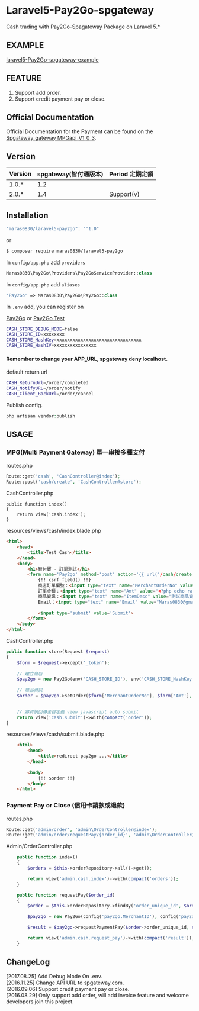 # Laravel5-Pay2Go-spgateway

Cash trading with Pay2Go-Spagateway Package on Laravel 5.*

## EXAMPLE
[laravel5-Pay2Go-spgateway-example](https://github.com/Maras0830/laravel5-Pay2Go-spgateway-example)

## FEATURE
1. Support add order.
2. Support credit payment pay or close.

## Official Documentation

Official Documentation for the Payment can be found on the [Spgateway_gateway MPGapi_V1_0_3](https://www.spgateway.com/dw_files/info_api/spgateway_gateway_MPGapi_V1_0_3.pdf).

## Version

Version | spgateway(智付通版本) | Period 定期定額
------- | -------------------  | --------------
1.0.* | 1.2 |
2.0.* | 1.4 | Support(v)

## Installation

```bash
"maras0830/laravel5-pay2go": "^1.0"
```

or

```bash
$ composer require maras0830/laravel5-pay2go
```

In ```config/app.php``` add ```providers```
```php
Maras0830\Pay2Go\Providers\Pay2GoServiceProvider::class
```
In ```config/app.php``` add ```aliases```  
```php
'Pay2Go' => Maras0830\Pay2Go\Pay2Go::class
```

In ```.env``` add, you can register on  

[Pay2Go](https://www.spgateway.com/) or 
[Pay2Go Test](https://cwww.spgateway.com/)    


```bash
CASH_STORE_DEBUG_MODE=false
CASH_STORE_ID=xxxxxxxx
CASH_STORE_HashKey=xxxxxxxxxxxxxxxxxxxxxxxxxxxxxxxx
CASH_STORE_HashIV=xxxxxxxxxxxxxxxx
```

#### Remember to change your APP_URL, spgateway deny localhost.

default return url
```bash
CASH_ReturnUrl=/order/completed
CASH_NotifyURL=/order/notify
CASH_Client_BackUrl=/order/cancel
```

Publish config.
```php
php artisan vendor:publish
```

## USAGE
### MPG(Multi Payment Gateway) 單一串接多種支付 ###
routes.php
```php
Route::get('cash', 'CashController@index');
Route::post('cash/create', 'CashController@store');
```

CashController.php
```
public function index()
{
    return view('cash.index');
}
```

resources/views/cash/index.blade.php
```html
<html>
    <head>
        <title>Test Cash</title>
    </head>
    <body>
        <h1>智付寶 - 訂單測試</h1>
        <form name='Pay2go' method='post' action='{{ url('/cash/create') }}'>
            {!! csrf_field() !!}
            商店訂單編號：<input type="text" name="MerchantOrderNo" value="<?php echo "20160825" . random_int(1000,9999) ?>"/> <br/>
            訂單金額：<input type="text" name="Amt" value="<?php echo random_int(0,9999) ?>"> <br/>
            商品資訊：<input type="text" name="ItemDesc" value="測試商品資訊敘述"> <br/>
            Email：<input type="text" name="Email" value="Maras0830@gmail.com"> <br/>
    
            <input type='submit' value='Submit'>
        </form>
    </body>
</html>

````

CashController.php
```php
public function store(Request $request)
{
    $form = $request->except('_token');
    
    // 建立商店
    $pay2go = new Pay2Go(env('CASH_STORE_ID'), env('CASH_STORE_HashKey'), env('CASH_STORE_HashIV'));
    
    // 商品資訊
    $order = $pay2go->setOrder($form['MerchantOrderNo'], $form['Amt'], $form['ItemDesc'], $form['Email'])->submitOrder();  
    

    // 將資訊回傳至自定義 view javascript auto submit
    return view('cash.submit')->with(compact('order'));
}
```

resources/views/cash/submit.blade.php
```html
    <html>
        <head>
            <title>redirect pay2go ...</title>
        </head>
    
        <body>
            {!! $order !!}
        </body>
    </html>
```
### Payment Pay or Close (信用卡請款或退款) ###

routes.php
```php
Route::get('admin/order', 'admin\OrderController@index');
Route::get('admin/order/requestPay/{order_id}', 'admin\OrderController@requestPay');
```

Admin/OrderController.php
```php
    public function index()
    {
        $orders = $this->orderRepository->all()->get();

        return view('admin.cash.index')->with(compact('orders'));
    }
```

```php
    public function requestPay($order_id)
    {
        $order = $this->orderRepository->findBy('order_unique_id', $order_id);

        $pay2go = new Pay2Go(config('pay2go.MerchantID'), config('pay2go.HashKey'), config('pay2go.HashIV'));

        $result = $pay2go->requestPaymentPay($order->order_unique_id, $order->amt);

        return view('admin.cash.request_pay')->with(compact('result'));
    }
```

## ChangeLog
[2017.08.25] Add Debug Mode On .env.  
[2016.11.25] Change API URL to spgateway.com.  
[2016.09.06] Support credit payment pay or close.  
[2016.08.29] Only support add order, will add invoice feature and welcome developers join this project.  
##
